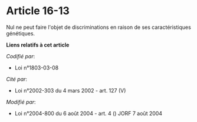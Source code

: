 # Article 16-13

Nul ne peut faire l'objet de discriminations en raison de ses caractéristiques génétiques.

**Liens relatifs à cet article**

_Codifié par_:

  - Loi n°1803-03-08

_Cité par_:

  - Loi n°2002-303 du 4 mars 2002 - art. 127 (V)

_Modifié par_:

  - Loi n°2004-800 du 6 août 2004 - art. 4 () JORF 7 août 2004
